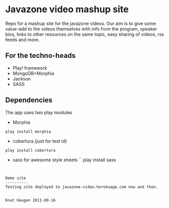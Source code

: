 Javazone video mashup site
==========================

Repo for a mashup site for the javazone videos. Our aim is to give some
value-add to the videos themselves with info from the program, speaker bios, 
links to other resources on the same topic, easy sharing of videos, rss feeds and more.

For the techno-heads
----------------------
* Play! framework
* MongoDB+Morphia
* Jackson
* SASS

Dependencies
--------------

The app uses two play modules

* Morphia

```
play install morphia
```

* cobertura (just for test id)

```
play install cobertura
```

* sass for awesome style sheets
``
play install sass
```


Demo site
----------
Testing site deployed to javazone-video.herokuapp.com now and then. 


Knut Haugen 2011-09-16

